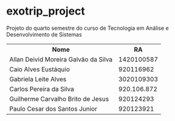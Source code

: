 # exotrip_project
Projeto do quarto semestre do curso de Tecnologia em Análise e Desenvolvimento de Sistemas

<table>
  <tr>
    <th>Nome</th>
    <th>RA</th>
  </tr>
  <tr>
    <td>Allan Deivid Moreira Galvão da Silva</td>
    <td>1420100587</td>
  </tr>
  <tr>
    <td>Caio Alves Eustáquio</td>
    <td>920116962</td>
  </tr>
  <tr>
    <td>Gabriela Leite Alves</td>
    <td>3020109303</td>
  </tr>
  <tr>
    <td>Carlos Pereira da Silva </td>
    <td>920.106.872</td>
  </tr>
  <tr>
    <td>Guilherme Carvalho Brito de Jesus</td>
    <td>920124293</td>
  </tr>
  <tr>
    <td>Paulo Cesar dos Santos Junior</td>
    <td>920123921</td>
  </tr>
</table>
